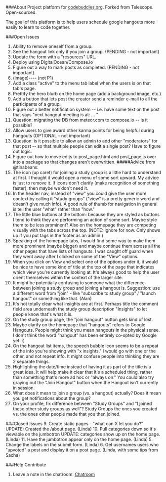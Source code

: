 ###About
Project platform for [codebuddies.org](http://codebuddies.org). Forked from Telescope. Open-sourced.

The goal of this platform is to help users schedule google hangouts more easily to learn to code together.


###Open Issues
1. Ability to remove oneself from a group.
2. See the hangout link only if you join a group. (PENDING - not important)
3. Update the form with a "resources" URL.
4. Deploy using DigitalOcean/Compose.io
7. Figure out a way to mark posts as completed. (PENDING - not important)
8. (image)--<join group>--<checkmark yes when clicked> (not P1)
12. Add a class "active" to the menu tab label when the users is on that tab's page.
13. Prettify the hero blurb on the home page (add a background image, etc.)
14. Add a button that lets post the creator send a reminder e-mail to all the participants of a group.
15. Figure out a better notification system -- i.e. have some text on the post that says "next hangout meeting is at: ... "
16. Question: migrating the DB from meteor.com to compose.io -- is it possible?
17. Allow users to give award other karma points for being helpful during hangouts (OPTIONAL - not important)
18. Question: is it possible to allow an admin to add other "moderators" for that post -- so that multiple people can edit a single post? Have to figure out logic.
19. Figure out how to move edits to post_page.html and post_page.js over into a package so that changes aren't overwritten.
#####Advice from @tinabeans:
20. The icon (up caret) for joining a study group is a little hard to understand at first. I thought it would open a menu of some sort upward. My advice is just to remove it. If icons don't clarify (make recognition of something faster), then maybe we don't need it.
21. In the header nav, instead of "view" you could give the user more context by calling it "study groups" ("view" is a pretty generic word and doesn't give much info). A good rule of thumb for navigation in general is tell the user "what" rather than "how."
22. The little blue buttons at the bottom: because they are styled as buttons I tend to think they are performing an action of some sort. Maybe style them to be less prominent? Also on the homepage they are competing visually with the tabs across the top. (NOTE: Ignore for now. Only shows up if you put <a> tags in the footer as an admin.)
23. Speaking of the homepage tabs, I would find some way to make them more prominent (maybe bigger) and maybe continue them across all the other pages that have lists of hangouts. I was caught off guard when they went away after I clicked on some of the "View" options.
24. When you click on View and select one of the options under it, it would be nice to have some kind of title at the top of the page that indicates which view you're currently looking at. It's always good to help the user orient themselves within the context of the larger site.
25. It might be potentially confusing to someone what the difference between joining a study group and joining a hangout is. Suggestion: use a different word from "join" - like "subscribe to study group" / "launch hangout" or something like that. (Alan)
26. It's not totally clear what insights are at first. Perhaps title the comment field area underneath the study group description "Insights" to let people know that's what it is.
27. On the study group page, the "join hangout" button gets kind of lost.
28. Maybe clarify on the homepage that "hangouts" refers to Google Hangouts. People might think you mean hangouts in the physical sense. I don't think the word "hangout" has been entirely co-opted by Google yet. :)
29. On the hangout list items, the speech bubble icon seems to be a repeat of the info you're showing with "x insights." I would go with one or the other, and not repeat info. It might confuse people into thinking they are 2 separate things.
30. Highlighting the date/time instead of having it as part of the title is a great idea. It will help make it clear that it's a scheduled thing, rather than something that's more ad hoc or "always on." You could also try graying out the "Join Hangout" button when the Hangout isn't currently in session.
31. What does it mean to join a group (vs. a hangout) actually? Does it mean you get notifications about the group?
32. On your profile, fix difference between "Study Groups" and "I joined these other study groups as well"? Study Groups the ones you created vs. the ones other people made that you then joined.

###Closed Issues
9. Create static pages - "what can X let you do?" UPDATE: Created the /about page. (Linda)
10. Pull categories down so it's viewable on the jumbotron UPDATE: categories show up on the home page. (Linda)
11. Have the jumbotron appear only on the home page. (Linda)
5. Change the labels on the submit form. (Linda)
6. Get usernames users who "upvoted" a post and display it on a post page. (Linda, with some tips from Sacha)

###Help Contribute
1. Leave a note in the chatroom: [Chatroom](https://gitter.im/lpatmo/codebuddies-meteor)